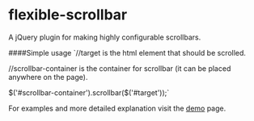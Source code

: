 # flexible-scrollbar
A jQuery plugin for making highly configurable scrollbars.

####Simple usage
`//target is the html element that should be scrolled.

//scrollbar-container is the container for scrollbar (it can be placed anywhere on the page).

$('#scrollbar-container').scrollbar($('#target'));`

For examples and more detailed explanation visit the [demo](http://ayeressian.github.io/flexible-scrollbar/) page.
